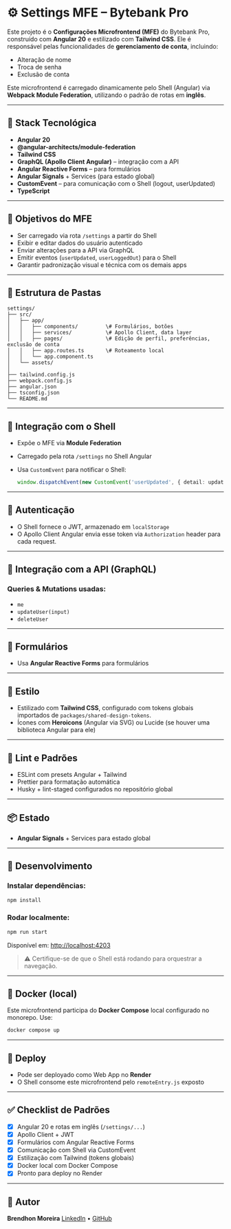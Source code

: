 # ⚙️ Settings MFE – Bytebank Pro

Este projeto é o **Configurações Microfrontend (MFE)** do Bytebank Pro, construído com **Angular 20** e estilizado com **Tailwind CSS**. Ele é responsável pelas funcionalidades de **gerenciamento de conta**, incluindo:

* Alteração de nome
* Troca de senha
* Exclusão de conta

Este microfrontend é carregado dinamicamente pelo Shell (Angular) via **Webpack Module Federation**, utilizando o padrão de rotas em **inglês**.

---

## 🚀 Stack Tecnológica

* **Angular 20**
* **@angular-architects/module-federation**
* **Tailwind CSS**
* **GraphQL (Apollo Client Angular)** – integração com a API
* **Angular Reactive Forms** – para formulários
* **Angular Signals** + Services (para estado global)
* **CustomEvent** – para comunicação com o Shell (logout, userUpdated)
* **TypeScript**

---

## 🧩 Objetivos do MFE

* Ser carregado via rota `/settings` a partir do Shell
* Exibir e editar dados do usuário autenticado
* Enviar alterações para a API via GraphQL
* Emitir eventos (`userUpdated`, `userLoggedOut`) para o Shell
* Garantir padronização visual e técnica com os demais apps

---

## 📁 Estrutura de Pastas

```
settings/
├── src/
│   ├── app/
│   │   ├── components/         \# Formulários, botões
│   │   ├── services/           \# Apollo Client, data layer
│   │   ├── pages/              \# Edição de perfil, preferências, exclusão de conta
│   │   ├── app.routes.ts       \# Roteamento local
│   │   └── app.component.ts
│   └── assets/
│
├── tailwind.config.js
├── webpack.config.js
├── angular.json
├── tsconfig.json
└── README.md
```

---

## 🔌 Integração com o Shell

* Expõe o MFE via **Module Federation**
* Carregado pela rota `/settings` no Shell Angular
* Usa `CustomEvent` para notificar o Shell:

    ```ts
    window.dispatchEvent(new CustomEvent('userUpdated', { detail: updatedUser }));
    ```

---

## 🔐 Autenticação

* O Shell fornece o JWT, armazenado em `localStorage`
* O Apollo Client Angular envia esse token via `Authorization` header para cada request.

---

## 📡 Integração com a API (GraphQL)

### Queries & Mutations usadas:

* `me`
* `updateUser(input)`
* `deleteUser`

---

## 📝 Formulários

* Usa **Angular Reactive Forms** para formulários

---

## 🎨 Estilo

* Estilizado com **Tailwind CSS**, configurado com tokens globais importados de `packages/shared-design-tokens`.
* Ícones com **Heroicons** (Angular via SVG) ou Lucide (se houver uma biblioteca Angular para ele)

---

## 🧪 Lint e Padrões

* ESLint com presets Angular + Tailwind
* Prettier para formatação automática
* Husky + lint-staged configurados no repositório global

---

## 📦 Estado

* **Angular Signals** + Services para estado global

---

## 🐳 Desenvolvimento

### Instalar dependências:

```bash
npm install
````

### Rodar localmente:

```bash
npm run start
```

Disponível em: [http://localhost:4203](https://www.google.com/search?q=http://localhost:4203)

> ⚠️ Certifique-se de que o Shell está rodando para orquestrar a navegação.

-----

## 🐳 Docker (local)

Este microfrontend participa do **Docker Compose** local configurado no monorepo. Use:

```bash
docker compose up
```

-----

## 🚀 Deploy

  * Pode ser deployado como Web App no **Render**
  * O Shell consome este microfrontend pelo `remoteEntry.js` exposto

-----

## ✅ Checklist de Padrões

  * [x] Angular 20 e rotas em inglês (`/settings/...`)
  * [x] Apollo Client + JWT
  * [x] Formulários com Angular Reactive Forms
  * [x] Comunicação com Shell via CustomEvent
  * [x] Estilização com Tailwind (tokens globais)
  * [x] Docker local com Docker Compose
  * [x] Pronto para deploy no Render

-----

## 👥 Autor

**Brendhon Moreira**
[LinkedIn](https://www.linkedin.com/in/brendhon-moreira) • [GitHub](https://github.com/Brendhon)
